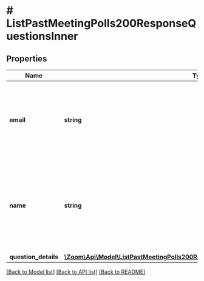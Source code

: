 # # ListPastMeetingPolls200ResponseQuestionsInner

## Properties

Name | Type | Description | Notes
------------ | ------------- | ------------- | -------------
**email** | **string** | Email address of the user who submitted answers to the poll. If the user is **not** part of the host&#39;s account, this returns an empty string value, with some exceptions. See [Email address display rules](https://marketplace.zoom.us/docs/api-reference/using-zoom-apis#email-address) for details. | [optional]
**name** | **string** | Name of the user who submitted answers to the poll. If \&quot;anonymous\&quot; option is enabled for a poll, the participant&#39;s polling information will be kept anonymous and the value of &#x60;name&#x60; field will be \&quot;Anonymous Attendee\&quot;. | [optional]
**question_details** | [**\Zoom\Api\Model\ListPastMeetingPolls200ResponseQuestionsInnerQuestionDetailsInner[]**](ListPastMeetingPolls200ResponseQuestionsInnerQuestionDetailsInner.md) |  | [optional]

[[Back to Model list]](../../README.md#models) [[Back to API list]](../../README.md#endpoints) [[Back to README]](../../README.md)
